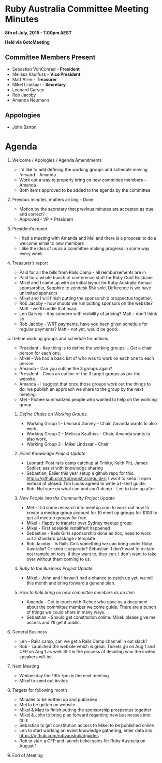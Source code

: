 # Ruby Australia Committee Meeting Minutes
**8th of July, 2015 - 7:00pm AEST**

**Held via GotoMeeting**

## Committee Members Present

* Sebastian VonConrad - **President**
* Melissa Kaulfuss - **Vice President**
* Matt Allen - **Treasurer**
* Mikel Lindsaar - **Secretary**
* Leonard Garvey
* Rob Jacoby
* Amanda Neumann

## Appologies

* John Barton

# Agenda

1. Welcome / Apologies / Agenda Amendments

   + I'd like to add defining the working groups and schedule moving forward - Amanda
   + Work out a way to properly bring on new committee members - Amanda
   + Both items approved to be added to the agenda by the committee

2. Previous minutes, matters arising - Done

   + Motion by the secretary that previous minutes are accepted as true and correct?
   + Approved - VP + President

3. President’s report

   + I had a meeting with Amanda and Mel and there is a proposal to do a welcome email
     to new members
   + I like the idea of us as a committee making progress in some way every week

4. Treasurer’s report

   + Paid for all the bills from Rails Camp - all reimbursements are in
   + Paid for a whole bunch of conference stuff for Ruby Conf Brisbane
   + Mikel and I came up with an initial layout for Ruby Australia Annual
     sponsorship, Sapphire to zendesk $5k sold.  Difference is we have unlimited sponsors
   + Mikel and I will finish putting the sponsorship prospectus together.
   + Rob Jacoby - how should we run putting sponsors on the website? Matt - we'll handle that asap.
   + Len Garvey - Any concern with visibility of pricing?  Matt - don't think so.
   + Rob Jacoby - WRT payments, have you been given schedule for regular payments?
     Matt - not yet, would be good.

5. Define working groups and schedule for actions

   + President - Key thing is to define the working groups. - Get a chair person for each one.
   + Mikel - We had a basic list of who was to work on each one to each person
   + Amanda - Can you outline the 3 groups again?
   + President - Gives an outline of the 3 target groups as per the website.
   + Amanda - I suggest that once those groups work out the things to do, we publish
     an approach we share to the group by the next meeting.
   + Mel - Richee summarized people who wanted to help on the working group

   1. *Define Chairs on Working Groups.*

      + Working Group 1 - Leonard Garvey - Chair, Amanda wants to also work.
      + Working Group 2 - Melissa Kaulfuss - Chair, Amanda wants to also work.
      + Working Group 3 - Mikel Lindsaar - Chair

   2. *Event Knowledge Project Update*

      + Leonard: Post rails camp catchup at Trinity, Keith Pitt, James Sadlier,
        assist with knowledge sharing
      + Sebastian; Ealier this year setup a github repo for this.
        https://github.com/rubyaustralia/guides, I want to keep it open instead of
        closed. Tim Lucas agreed to write a t-shirt guide.
      + Rob: Not sure on what can and can't dump - Len to take up after.

    3. *New People into the Community Project Update*

       + Mel - Did some research into meetup.com to work out how to create a meetup
         group account for 10 meet up groups for $100 to get all meetup groups for free.
       + Mikel - Happy to transfer over Sydney meetup group
       + Mikel - First adelaide installfest happened
       + Sebastian - Rails Girls sponsorship done ad hoc, need to work out
         a standard package / template
       + Rob Jacoby - Is Rails Girls something we can bring under Ruby Australia?
         Or keep it separate? Sebastian: I don't want to dictate not trample on
         toes, if they want to, they can. I don't want to take over without them coming
         to us.

    4. *Ruby to the Business Project Update*

       + Mikel - John and I haven't had a chance to catch up yet, we will this
         month and bring forward a general plan.

    5. *How to help bring on new committee members as an item*

       + Amanda - Got in touch with Richee who gave us a document about the committee
         member welcome guide.  There are a bunch of things we could share in many ways.
       + Sebastian - Should get constitution online.  Mikel: please give me access
         and I'll get it public.

6. General Business

   + Len - Rails camp, can we get a Rails Camp channel in out slack?
   + Rob - Launched the website which is great. Tickets go on Aug 1 and
     CFP on Aug 1 as well.  Still in the process of deciding who the
     invited speakers will be.

7. Next Meeting

   + Wednesday the 19th 7pm is the next meeting
   + Mikel to send out invites

8. Targets for following month

   + Minutes to be written up and published
   + Mel to be gotten on website
   + Mikel & Matt to finish putting the sponsorship prospectus together
   + Mikel & John to bring plan forward regarding new businesses into rails
   + Sebastian to get constitution access to Mikel to be published online
   + Len to start working on event knowledge gathering, enter data into https://github.com/rubyaustralia/guides
   + Rob to start a CFP and launch ticket sales for Ruby Australia on August 1

9. End of Meeting